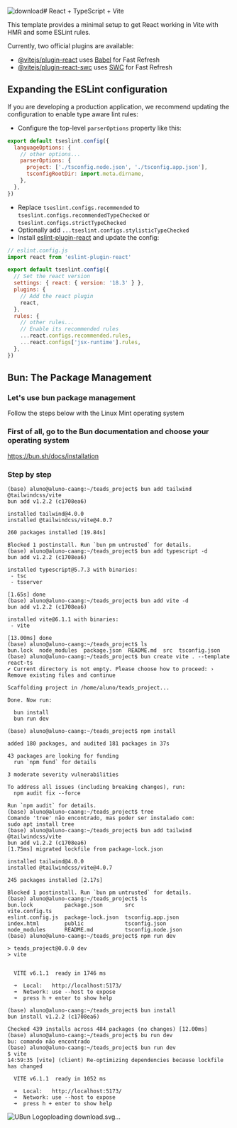 ![download](https://github.com/user-attachments/assets/3e1f013f-16e7-4beb-9dc8-9f05a6eaa997)# React + TypeScript + Vite

This template provides a minimal setup to get React working in Vite with HMR and some ESLint rules.

Currently, two official plugins are available:

- [@vitejs/plugin-react](https://github.com/vitejs/vite-plugin-react/blob/main/packages/plugin-react/README.md) uses [Babel](https://babeljs.io/) for Fast Refresh
- [@vitejs/plugin-react-swc](https://github.com/vitejs/vite-plugin-react-swc) uses [SWC](https://swc.rs/) for Fast Refresh

## Expanding the ESLint configuration

If you are developing a production application, we recommend updating the configuration to enable type aware lint rules:

- Configure the top-level `parserOptions` property like this:

```js
export default tseslint.config({
  languageOptions: {
    // other options...
    parserOptions: {
      project: ['./tsconfig.node.json', './tsconfig.app.json'],
      tsconfigRootDir: import.meta.dirname,
    },
  },
})
```

- Replace `tseslint.configs.recommended` to `tseslint.configs.recommendedTypeChecked` or `tseslint.configs.strictTypeChecked`
- Optionally add `...tseslint.configs.stylisticTypeChecked`
- Install [eslint-plugin-react](https://github.com/jsx-eslint/eslint-plugin-react) and update the config:

```js
// eslint.config.js
import react from 'eslint-plugin-react'

export default tseslint.config({
  // Set the react version
  settings: { react: { version: '18.3' } },
  plugins: {
    // Add the react plugin
    react,
  },
  rules: {
    // other rules...
    // Enable its recommended rules
    ...react.configs.recommended.rules,
    ...react.configs['jsx-runtime'].rules,
  },
})
```
## Bun: The Package Management

### Let's use bun package management
Follow the steps below with the Linux Mint operating system

### First of all, go to the Bun documentation and choose your operating system
https://bun.sh/docs/installation

### Step by step

```
(base) aluno@aluno-caang:~/teads_project$ bun add tailwind @tailwindcss/vite
bun add v1.2.2 (c1708ea6)

installed tailwind@4.0.0
installed @tailwindcss/vite@4.0.7

260 packages installed [19.84s]

Blocked 1 postinstall. Run `bun pm untrusted` for details.
(base) aluno@aluno-caang:~/teads_project$ bun add typescript -d
bun add v1.2.2 (c1708ea6)

installed typescript@5.7.3 with binaries:
 - tsc
 - tsserver

[1.65s] done
(base) aluno@aluno-caang:~/teads_project$ bun add vite -d
bun add v1.2.2 (c1708ea6)

installed vite@6.1.1 with binaries:
 - vite

[13.00ms] done
(base) aluno@aluno-caang:~/teads_project$ ls
bun.lock  node_modules  package.json  README.md  src  tsconfig.json
(base) aluno@aluno-caang:~/teads_project$ bun create vite . --template react-ts
✔ Current directory is not empty. Please choose how to proceed: › Remove existing files and continue

Scaffolding project in /home/aluno/teads_project...

Done. Now run:

  bun install
  bun run dev

(base) aluno@aluno-caang:~/teads_project$ npm install

added 180 packages, and audited 181 packages in 37s

43 packages are looking for funding
  run `npm fund` for details

3 moderate severity vulnerabilities

To address all issues (including breaking changes), run:
  npm audit fix --force

Run `npm audit` for details.
(base) aluno@aluno-caang:~/teads_project$ tree
Comando 'tree' não encontrado, mas poder ser instalado com:
sudo apt install tree
(base) aluno@aluno-caang:~/teads_project$ bun add tailwind @tailwindcss/vite
bun add v1.2.2 (c1708ea6)
[1.75ms] migrated lockfile from package-lock.json

installed tailwind@4.0.0
installed @tailwindcss/vite@4.0.7

245 packages installed [2.17s]

Blocked 1 postinstall. Run `bun pm untrusted` for details.
(base) aluno@aluno-caang:~/teads_project$ ls
bun.lock          package.json       src                 vite.config.ts
eslint.config.js  package-lock.json  tsconfig.app.json
index.html        public             tsconfig.json
node_modules      README.md          tsconfig.node.json
(base) aluno@aluno-caang:~/teads_project$ npm run dev

> teads_project@0.0.0 dev
> vite


  VITE v6.1.1  ready in 1746 ms

  ➜  Local:   http://localhost:5173/
  ➜  Network: use --host to expose
  ➜  press h + enter to show help

(base) aluno@aluno-caang:~/teads_project$ bun install
bun install v1.2.2 (c1708ea6)

Checked 439 installs across 484 packages (no changes) [12.00ms]
(base) aluno@aluno-caang:~/teads_project$ bu run dev
bu: comando não encontrado
(base) aluno@aluno-caang:~/teads_project$ bun run dev
$ vite
14:59:35 [vite] (client) Re-optimizing dependencies because lockfile has changed

  VITE v6.1.1  ready in 1052 ms

  ➜  Local:   http://localhost:5173/
  ➜  Network: use --host to expose
  ➜  press h + enter to show help
```
![U<svg id="Bun" xmlns="http://www.w3.org/2000/svg" viewBox="0 0 80 70"><title>Bun Logo</title><path id="Shadow" d="M71.09,20.74c-.16-.17-.33-.34-.5-.5s-.33-.34-.5-.5-.33-.34-.5-.5-.33-.34-.5-.5-.33-.34-.5-.5-.33-.34-.5-.5-.33-.34-.5-.5A26.46,26.46,0,0,1,75.5,35.7c0,16.57-16.82,30.05-37.5,30.05-11.58,0-21.94-4.23-28.83-10.86l.5.5.5.5.5.5.5.5.5.5.5.5.5.5C19.55,65.3,30.14,69.75,42,69.75c20.68,0,37.5-13.48,37.5-30C79.5,32.69,76.46,26,71.09,20.74Z"/><g id="Body"><path id="Background" d="M73,35.7c0,15.21-15.67,27.54-35,27.54S3,50.91,3,35.7C3,26.27,9,17.94,18.22,13S33.18,3,38,3s8.94,4.13,19.78,10C67,17.94,73,26.27,73,35.7Z" style="fill:#fbf0df"/><path id="Bottom_Shadow" data-name="Bottom Shadow" d="M73,35.7a21.67,21.67,0,0,0-.8-5.78c-2.73,33.3-43.35,34.9-59.32,24.94A40,40,0,0,0,38,63.24C57.3,63.24,73,50.89,73,35.7Z" style="fill:#f6dece"/><path id="Light_Shine" data-name="Light Shine" d="M24.53,11.17C29,8.49,34.94,3.46,40.78,3.45A9.29,9.29,0,0,0,38,3c-2.42,0-5,1.25-8.25,3.13-1.13.66-2.3,1.39-3.54,2.15-2.33,1.44-5,3.07-8,4.7C8.69,18.13,3,26.62,3,35.7c0,.4,0,.8,0,1.19C9.06,15.48,20.07,13.85,24.53,11.17Z" style="fill:#fffefc"/><path id="Top" d="M35.12,5.53A16.41,16.41,0,0,1,29.49,18c-.28.25-.06.73.3.59,3.37-1.31,7.92-5.23,6-13.14C35.71,5,35.12,5.12,35.12,5.53Zm2.27,0A16.24,16.24,0,0,1,39,19c-.12.35.31.65.55.36C41.74,16.56,43.65,11,37.93,5,37.64,4.74,37.19,5.14,37.39,5.49Zm2.76-.17A16.42,16.42,0,0,1,47,17.12a.33.33,0,0,0,.65.11c.92-3.49.4-9.44-7.17-12.53C40.08,4.54,39.82,5.08,40.15,5.32ZM21.69,15.76a16.94,16.94,0,0,0,10.47-9c.18-.36.75-.22.66.18-1.73,8-7.52,9.67-11.12,9.45C21.32,16.4,21.33,15.87,21.69,15.76Z" style="fill:#ccbea7;fill-rule:evenodd"/><path id="Outline" d="M38,65.75C17.32,65.75.5,52.27.5,35.7c0-10,6.18-19.33,16.53-24.92,3-1.6,5.57-3.21,7.86-4.62,1.26-.78,2.45-1.51,3.6-2.19C32,1.89,35,.5,38,.5s5.62,1.2,8.9,3.14c1,.57,2,1.19,3.07,1.87,2.49,1.54,5.3,3.28,9,5.27C69.32,16.37,75.5,25.69,75.5,35.7,75.5,52.27,58.68,65.75,38,65.75ZM38,3c-2.42,0-5,1.25-8.25,3.13-1.13.66-2.3,1.39-3.54,2.15-2.33,1.44-5,3.07-8,4.7C8.69,18.13,3,26.62,3,35.7,3,50.89,18.7,63.25,38,63.25S73,50.89,73,35.7C73,26.62,67.31,18.13,57.78,13,54,11,51.05,9.12,48.66,7.64c-1.09-.67-2.09-1.29-3-1.84C42.63,4,40.42,3,38,3Z"/></g><g id="Mouth"><g id="Background-2" data-name="Background"><path d="M45.05,43a8.93,8.93,0,0,1-2.92,4.71,6.81,6.81,0,0,1-4,1.88A6.84,6.84,0,0,1,34,47.71,8.93,8.93,0,0,1,31.12,43a.72.72,0,0,1,.8-.81H44.26A.72.72,0,0,1,45.05,43Z" style="fill:#b71422"/></g><g id="Tongue"><path id="Background-3" data-name="Background" d="M34,47.79a6.91,6.91,0,0,0,4.12,1.9,6.91,6.91,0,0,0,4.11-1.9,10.63,10.63,0,0,0,1-1.07,6.83,6.83,0,0,0-4.9-2.31,6.15,6.15,0,0,0-5,2.78C33.56,47.4,33.76,47.6,34,47.79Z" style="fill:#ff6164"/><path id="Outline-2" data-name="Outline" d="M34.16,47a5.36,5.36,0,0,1,4.19-2.08,6,6,0,0,1,4,1.69c.23-.25.45-.51.66-.77a7,7,0,0,0-4.71-1.93,6.36,6.36,0,0,0-4.89,2.36A9.53,9.53,0,0,0,34.16,47Z"/></g><path id="Outline-3" data-name="Outline" d="M38.09,50.19a7.42,7.42,0,0,1-4.45-2,9.52,9.52,0,0,1-3.11-5.05,1.2,1.2,0,0,1,.26-1,1.41,1.41,0,0,1,1.13-.51H44.26a1.44,1.44,0,0,1,1.13.51,1.19,1.19,0,0,1,.25,1h0a9.52,9.52,0,0,1-3.11,5.05A7.42,7.42,0,0,1,38.09,50.19Zm-6.17-7.4c-.16,0-.2.07-.21.09a8.29,8.29,0,0,0,2.73,4.37A6.23,6.23,0,0,0,38.09,49a6.28,6.28,0,0,0,3.65-1.73,8.3,8.3,0,0,0,2.72-4.37.21.21,0,0,0-.2-.09Z"/></g><g id="Face"><ellipse id="Right_Blush" data-name="Right Blush" cx="53.22" cy="40.18" rx="5.85" ry="3.44" style="fill:#febbd0"/><ellipse id="Left_Bluch" data-name="Left Bluch" cx="22.95" cy="40.18" rx="5.85" ry="3.44" style="fill:#febbd0"/><path id="Eyes" d="M25.7,38.8a5.51,5.51,0,1,0-5.5-5.51A5.51,5.51,0,0,0,25.7,38.8Zm24.77,0A5.51,5.51,0,1,0,45,33.29,5.5,5.5,0,0,0,50.47,38.8Z" style="fill-rule:evenodd"/><path id="Iris" d="M24,33.64a2.07,2.07,0,1,0-2.06-2.07A2.07,2.07,0,0,0,24,33.64Zm24.77,0a2.07,2.07,0,1,0-2.06-2.07A2.07,2.07,0,0,0,48.75,33.64Z" style="fill:#fff;fill-rule:evenodd"/></g></svg>ploading download.svg…]()

